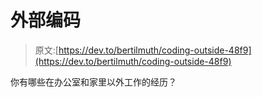 # 外部编码

> 原文:[https://dev.to/bertilmuth/coding-outside-48f9](https://dev.to/bertilmuth/coding-outside-48f9)

你有哪些在办公室和家里以外工作的经历？
